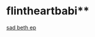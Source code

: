 # flintheartbabi**
[sad beth ep](https://www.youtube.com/watch?v=hPjaxXfIJik&pp=ygUMc2FkIGJldGggZXAg)
